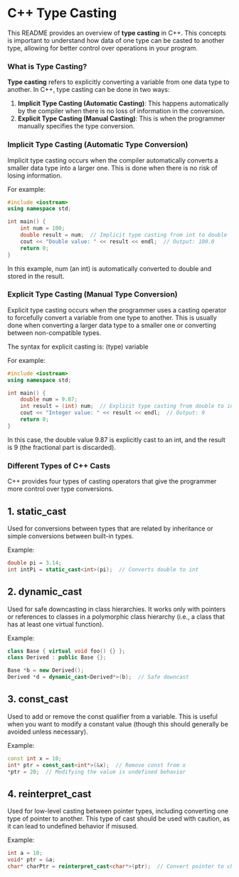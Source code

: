 # C++ Type Casting
This README provides an overview of **type casting** in C++. This concepts is important to understand how data of one type can be casted to another type, allowing for better control over operations in your program.

### What is Type Casting?
**Type casting** refers to explicitly converting a variable from one data type to another. In C++, type casting can be done in two ways:
1. **Implicit Type Casting (Automatic Casting)**: This happens automatically by the compiler when there is no loss of information in the conversion.
2. **Explicit Type Casting (Manual Casting)**: This is when the programmer manually specifies the type conversion.

### Implicit Type Casting (Automatic Type Conversion)
Implicit type casting occurs when the compiler automatically converts a smaller data type into a larger one. This is done when there is no risk of losing information.

For example:
```cpp
#include <iostream>
using namespace std;

int main() {
    int num = 100;
    double result = num;  // Implicit type casting from int to double
    cout << "Double value: " << result << endl;  // Output: 100.0
    return 0;
}
```
In this example, num (an int) is automatically converted to double and stored in the result.

### Explicit Type Casting (Manual Type Conversion)
Explicit type casting occurs when the programmer uses a casting operator to forcefully convert a variable from one type to another. This is usually done when converting a larger data type to a smaller one or converting between non-compatible types.

The syntax for explicit casting is:
(type) variable

For example:
```cpp
#include <iostream>
using namespace std;

int main() {
    double num = 9.87;
    int result = (int) num;  // Explicit type casting from double to int
    cout << "Integer value: " << result << endl;  // Output: 9
    return 0;
}
```
In this case, the double value 9.87 is explicitly cast to an int, and the result is 9 (the fractional part is discarded).

### Different Types of C++ Casts
C++ provides four types of casting operators that give the programmer more control over type conversions.

## 1. static_cast
Used for conversions between types that are related by inheritance or simple conversions between built-in types.

Example:
```cpp
double pi = 3.14;
int intPi = static_cast<int>(pi);  // Converts double to int
```

## 2. dynamic_cast
Used for safe downcasting in class hierarchies. It works only with pointers or references to classes in a polymorphic class hierarchy (i.e., a class that has at least one virtual function).

Example:
```cpp
class Base { virtual void foo() {} };
class Derived : public Base {};

Base *b = new Derived();
Derived *d = dynamic_cast<Derived*>(b);  // Safe downcast
```

## 3. const_cast
Used to add or remove the const qualifier from a variable. This is useful when you want to modify a constant value (though this should generally be avoided unless necessary).

Example:
```cpp
const int x = 10;
int* ptr = const_cast<int*>(&x);  // Remove const from x
*ptr = 20;  // Modifying the value is undefined behavior
```

## 4. reinterpret_cast
Used for low-level casting between pointer types, including converting one type of pointer to another. This type of cast should be used with caution, as it can lead to undefined behavior if misused.

Example:
```cpp
int a = 10;
void* ptr = &a;
char* charPtr = reinterpret_cast<char*>(ptr);  // Convert pointer to char pointer
```
